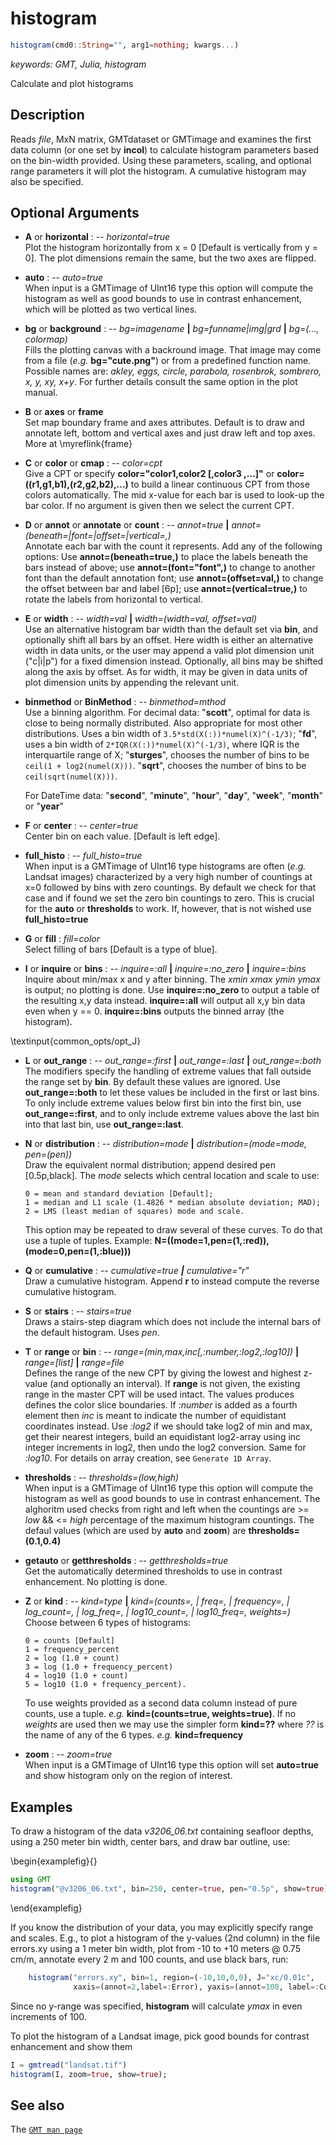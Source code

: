 
# histogram

```julia
histogram(cmd0::String="", arg1=nothing; kwargs...)
```

*keywords: GMT, Julia, histogram*

Calculate and plot histograms

Description
-----------

Reads *file*, MxN matrix, GMTdataset or GMTimage and examines the first
data column (or one set by **incol**) to calculate histogram parameters based on
the bin-width provided. Using these parameters, scaling, and optional
range parameters it will plot the histogram. A cumulative histogram may also be specified.

Optional Arguments
------------------

- **A** or **horizontal** : -- *horizontal=true*\
   Plot the histogram horizontally from x = 0 [Default is vertically from y = 0]. The plot
   dimensions remain the same, but the two axes are flipped.

- **auto** : -- *auto=true*\
   When input is a GMTimage of UInt16 type this option will compute the histogram as well as good
   bounds to use in contrast enhancement, which will be plotted as two vertical lines.

- **bg** or **background** : -- *bg=imagename* **|** *bg=funname|img|grd* **|** *bg=(..., colormap)*\
   Fills the plotting canvas with a backround image. That image may come from a file (*e.g.* **bg="cute.png"**) or
   from a predefined function name. Possible names are: *akley, eggs, circle, parabola, rosenbrok, sombrero, x, y, xy, x+y*.
   For further details consult the same option in the plot manual.

- **B** or **axes** or **frame**\
   Set map boundary frame and axes attributes. Default is to draw and annotate left, bottom and vertical
   axes and just draw left and top axes. More at \myreflink{frame}

- **C** or **color** or **cmap** : -- *color=cpt*\
   Give a CPT or specify **color="color1,color2 [,color3 ,...]"** or **color=((r1,g1,b1),(r2,g2,b2),...)** to build a linear continuous CPT from those colors automatically. The mid x-value for each bar is used to look-up the bar color. If no argument is given then we select the current CPT.

- **D** or **annot** or **annotate** or **count** : -- *annot=true* **|** *annot=(beneath=|font=|offset=|vertical=,)*\
   Annotate each bar with the count it represents. Add any of the following options: Use **annot=(beneath=true,)** to place the labels beneath the bars instead of above; use **annot=(font="font",)** to change to another font than the default annotation font; use **annot=(offset=val,)** to change the offset between bar and label [6p]; use **annot=(vertical=true,)** to rotate the labels from horizontal to vertical.

- **E** or **width** : -- *width=val* **|** *width=(width=val, offset=val)*\
   Use an alternative histogram bar width than the default set via **bin**, and optionally shift all bars by an offset. Here width is either an alternative width in data units, or the user may append a valid plot dimension unit ("c|i|p") for a fixed dimension instead. Optionally, all bins may be shifted along the axis by offset. As for width, it may be given in data units of plot dimension units by appending the relevant unit.

- **binmethod** or **BinMethod** : -- *binmethod=mthod*\
   Use a binning algorithm. For decimal data: "**scott**", optimal for data is close to being normally distributed. Also
   appropriate for most other distributions. Uses a bin width of ``3.5*std(X(:))*numel(X)^(-1/3)``; "**fd**", uses a bin
   width of ``2*IQR(X(:))*numel(X)^(-1/3)``, where IQR is the interquartile range of X; "**sturges**", chooses the number
   of bins to be ``ceil(1 + log2(numel(X)))``. "**sqrt**", chooses the number of bins to be ``ceil(sqrt(numel(X)))``.

   For DateTime data: "**second**", "**minute**", "**hour**", "**day**", "**week**", "**month**" or "**year**" 

- **F** or **center** : -- *center=true*\
   Center bin on each value. [Default is left edge].

- **full_histo** : -- *full_histo=true*\
   When input is a GMTimage of UInt16 type histograms are often (*e.g.* Landsat images) characterized
   by a very high number of countings at x=0 followed by bins with zero countings. By default we
   check for that case and if found we set the zero bin countings to zero. This is crucial for the
   **auto** or **thresholds** to work. If, however, that is not wished use **full_histo=true**

- **G** or **fill** : *fill=color*\
   Select filling of bars [Default is a type of blue].

- **I** or **inquire** or **bins** : -- *inquire=:all* **|** *inquire=:no_zero* **|** *inquire=:bins*\
   Inquire about min/max x and y after binning. The *xmin xmax ymin ymax* is output; no plotting is done. Use **inquire=:no_zero** to output a table of the resulting x,y data instead. **inquire=:all** will output all x,y bin data even when y == 0. **inquire=:bins** outputs the binned array (the histogram).

\textinput{common_opts/opt_J}

- **L** or **out_range** : --  *out_range=:first* **|** *out_range=:last* **|** *out_range=:both*\
   The modifiers specify the handling of extreme values that fall outside the range set by **bin**. By default these values are ignored. Use **out_range=:both** to let these values be included in the first or last bins. To only include extreme values below first bin into the first bin, use **out_range=:first**, and to only include extreme values above the last bin into that last bin, use **out_range=:last**.

- **N** or **distribution** : -- *distribution=mode* **|** *distribution=(mode=mode, pen=(pen))*\
   Draw the equivalent normal distribution; append desired pen [0.5p,black].
   The *mode* selects which central location and scale to use:

      0 = mean and standard deviation [Default];
      1 = median and L1 scale (1.4826 * median absolute deviation; MAD);
      2 = LMS (least median of squares) mode and scale.

   This option may be repeated to draw several of these curves. To do that use a tuple of tuples. Example: **N=((mode=1,pen=(1,:red)), (mode=0,pen=(1,:blue)))**

- **Q** or **cumulative** : -- *cumulative=true **|** cumulative="r"*\
   Draw a cumulative histogram. Append **r** to instead compute the reverse cumulative histogram.


- **S** or **stairs** : -- *stairs=true*\
   Draws a stairs-step diagram which does not include the internal bars of the default histogram. Uses *pen*.

- **T** or **range** or **bin** : -- *range=(min,max,inc[,:number,:log2,:log10])* **|** *range=[list]* **|** *range=file*\
   Defines the range of the new CPT by giving the lowest and highest z-value (and optionally an interval). If **range**
   is not given, the existing range in the master CPT will be used intact. The values produces defines the color
   slice boundaries. If *:number* is added as a fourth element then *inc* is meant to indicate the number of
   equidistant coordinates instead. Use *:log2* if we should take log2 of min and max, get their nearest integers,
   build an equidistant log2-array using inc integer increments in log2, then undo the log2 conversion. Same for *:log10*.
   For details on array creation, see `Generate 1D Array`.

- **thresholds** : -- *thresholds=(low,high)*\
   When input is a GMTimage of UInt16 type this option will compute the histogram as well as good
   bounds to use in contrast enhancement. The alghoritm used checks from right and left when the
   countings are >= *low* && <= *high* percentage of the maximum histogram countings. The defaul values
   (which are used by **auto** and **zoom**) are **thresholds=(0.1,0.4)**

- **getauto** or **getthresholds** : -- *getthresholds=true*\
   Get the automatically determined thresholds to use in contrast enhancement. No plotting is done.



- **Z** or **kind** : -- *kind=type* **|** *kind=(counts=, | freq=, | frequency=, | log_count=, | log_freq=, | log10_count=, | log10_freq=, weights=)*\
   Choose between 6 types of histograms:

      0 = counts [Default]
      1 = frequency_percent
      2 = log (1.0 + count)
      3 = log (1.0 + frequency_percent)
      4 = log10 (1.0 + count)
      5 = log10 (1.0 + frequency_percent).

    To use weights provided as a second data column instead of pure counts, use a tuple. *e.g.* **kind=(counts=true, weights=true)**. If no *weights* are used then we may use the simpler form **kind=??** where *??* is the name
    of any of the 6 types. *e.g.* **kind=frequency**

- **zoom** : -- *zoom=true*\
   When input is a GMTimage of UInt16 type this option will set **auto=true** and show histogram only
   on the region of interest. 




Examples
--------

To draw a histogram of the data *v3206_06.txt* containing seafloor depths,
using a 250 meter bin width, center bars, and draw bar outline, use:

\begin{examplefig}{}
```julia
using GMT
histogram("@v3206_06.txt", bin=250, center=true, pen="0.5p", show=true)
```
\end{examplefig}

If you know the distribution of your data, you may explicitly specify
range and scales. E.g., to plot a histogram of the y-values (2nd column)
in the file errors.xy using a 1 meter bin width, plot from -10 to +10
meters @ 0.75 cm/m, annotate every 2 m and 100 counts, and use black bars, run:

```julia
    histogram("errors.xy", bin=1, region=(-10,10,0,0), J="xc/0.01c",
              xaxis=(annot=2,label=:Error), yaxis=(annot=100, label=:Counts), fill=:black, incol=1) 
```

Since no y-range was specified, **histogram** will calculate *ymax* in even increments of 100.

To plot the histogram of a Landsat image, pick good bounds for contrast enhancement and show them

```julia
I = gmtread("landsat.tif")
histogram(I, zoom=true, show=true);
```

See also
--------

The [`GMT man page`](http://docs.generic-mapping-tools.org/latest/histogram.html)
